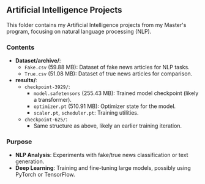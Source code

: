 ## Artificial Intelligence Projects

This folder contains my Artificial Intelligence projects from my Master's program, focusing on natural language processing (NLP).

### Contents
- **Dataset/archive/**:
  - `Fake.csv` (59.88 MB): Dataset of fake news articles for NLP tasks.
  - `True.csv` (51.08 MB): Dataset of true news articles for comparison.
- **results/**:
  - `checkpoint-3929/`:
    - `model.safetensors` (255.43 MB): Trained model checkpoint (likely a transformer).
    - `optimizer.pt` (510.91 MB): Optimizer state for the model.
    - `scaler.pt`, `scheduler.pt`: Training utilities.
  - `checkpoint-625/`:
    - Same structure as above, likely an earlier training iteration.

### Purpose
- **NLP Analysis**: Experiments with fake/true news classification or text generation.
- **Deep Learning**: Training and fine-tuning large models, possibly using PyTorch or TensorFlow.

